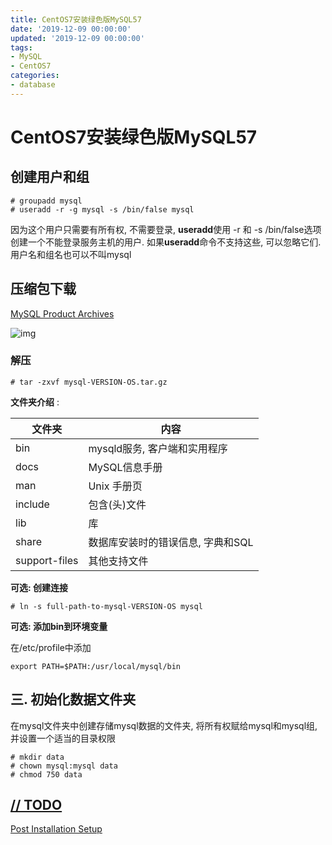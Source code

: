 ```yaml
---
title: CentOS7安装绿色版MySQL57
date: '2019-12-09 00:00:00'
updated: '2019-12-09 00:00:00'
tags:
- MySQL
- CentOS7
categories:
- database
---
```


# CentOS7安装绿色版MySQL57

## 创建用户和组

```
# groupadd mysql
# useradd -r -g mysql -s /bin/false mysql
```

因为这个用户只需要有所有权, 不需要登录, **useradd**使用 -r 和 -s /bin/false选项创建一个不能登录服务主机的用户. 如果**useradd**命令不支持这些, 可以忽略它们. 用户名和组名也可以不叫mysql

## 压缩包下载

[MySQL Product Archives](https://downloads.mysql.com/archives/community/)

![img](https://gitee.com/swang-harbin/pic-bed/raw/master/images/2021/20210222184621.png)

### 解压

```shell
# tar -zxvf mysql-VERSION-OS.tar.gz
```

**文件夹介绍** :

| 文件夹        | 内容                              |
| ------------- | --------------------------------- |
| bin           | mysqld服务, 客户端和实用程序      |
| docs          | MySQL信息手册                     |
| man           | Unix 手册页                       |
| include       | 包含(头)文件                      |
| lib           | 库                                |
| share         | 数据库安装时的错误信息, 字典和SQL |
| support-files | 其他支持文件                      |

**可选: 创建连接**

```shell
# ln -s full-path-to-mysql-VERSION-OS mysql
```

**可选: 添加bin到环境变量**

在/etc/profile中添加

```shell
export PATH=$PATH:/usr/local/mysql/bin
```

## 三. 初始化数据文件夹

在mysql文件夹中创建存储mysql数据的文件夹, 将所有权赋给mysql和mysql组, 并设置一个适当的目录权限

```shell
# mkdir data
# chown mysql:mysql data
# chmod 750 data
```

## [// TODO](https://dev.mysql.com/doc/refman/5.7/en/data-directory-initialization.html)

[Post Installation Setup](https://dev.mysql.com/doc/mysql-secure-deployment-guide/5.7/en/secure-deployment-post-install.html)
